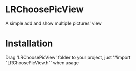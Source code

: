 # LRChoosePicView
A simple add and show multiple pictures' view

Installation
==============
Drag 'LRChoosePicView' folder to your project, just '#import "LRChoosePicView.h"' when usage
